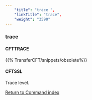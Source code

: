 ```yaml
---
    "title": "trace ",
    "linkTitle": "trace",
    "weight": "3590"
---
```

<span id="trace"></span>

### trace

#### CFTTRACE

{{% TransferCFT/snippets/obsolete%}}

#### CFTSSL

Trace level.

[Return to Command index](../../)
